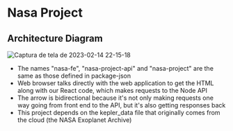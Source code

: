 # Nasa Project 

## Architecture Diagram
![Captura de tela de 2023-02-14 22-15-18](https://user-images.githubusercontent.com/73248516/218901001-695e2e4a-9e59-425f-b5c6-36c7d3540e00.png)

- The names "nasa-fe", "nasa-project-api" and "nasa-project" are the same as those defined in package-json
- Web browser talks directly with the web application to get the HTML along with our React code, which makes requests to the Node API
- The arrow is bidirectional because it's not only making requests one way going from front end to the API, but it's also getting responses back
- This project depends on the kepler_data file that originally comes from the cloud (the NASA Exoplanet Archive)
